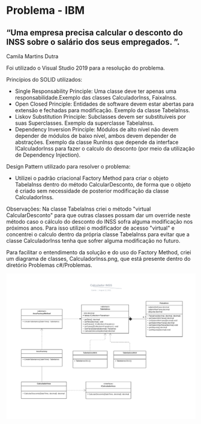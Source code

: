 # Problema - IBM

## “Uma empresa precisa calcular o desconto do INSS sobre o salário dos seus empregados. ”. 
Camila Martins Dutra


Foi utilizado o Visual Studio 2019 para a resolução do problema.


Princípios do SOLID utilizados:
* Single Responsability Principle: Uma classe deve ter apenas uma responsabilidade.Exemplo das classes CalculadorInss, FaixaInss.
* Open Closed Principle: Entidades de software devem estar abertas para extensão e fechadas para modificação. Exemplo da classe TabelaInss.
* Liskov Substitution Principle: Subclasses devem ser substituíveis por suas Superclasses. Exemplo da superclasse TabelaInss.
* Dependency Inversion Principle: Módulos de alto nível não devem depender de módulos de baixo nível, ambos devem depender de abstrações.  Exemplo da classe RunInss que depende da interface ICalculadorInss para fazer o calculo do desconto (por meio da utilização de Dependency Injection).


Design Pattern utilizado para resolver o problema:
* Utilizei o padrão criacional Factory Method para criar o objeto TabelaInss dentro do método CalcularDesconto, de forma que o objeto é criado sem necessidade de posterior modificação da classe CalculadorInss. 


Observações:
Na classe TabelaInss criei o método "virtual CalcularDesconto" para que outras classes possam dar um override neste método caso o cálculo do desconto do INSS sofra alguma modificação nos próximos anos. Para isso utilizei o modificador de acesso "virtual" e concentrei o calculo dentro da própria classe TabelaInss para evitar que a classe CalculadorInss tenha que sofrer alguma modificação no futuro.


Para facilitar o entendimento da solução e do uso do Factory Method, criei um diagrama de classes, CalculadorInss.png, que está presente dentro do diretório Problemas c#/Problemas.


![CalculadorInss](CalculadorInss.png)